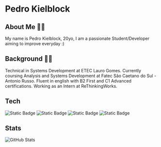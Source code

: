 # Pedro Kielblock

## About Me 🙍‍♂️

My name is Pedro Kielblock, 20yo, I am a passionate Student/Developer aiming to improve everyday :)

## Background 🧑‍💻
Technical in Systems Development at ETEC Lauro Gomes. Currently coursing Analysis and Systems Development at Fatec São Caetano do Sul - Antonio Russo. Fluent in english with B2 First and C1 Advanced certifications. Working as an Intern at ReThinkingWorks.

## Tech
![Static Badge](https://img.shields.io/badge/JAVA-orange) ![Static Badge](https://img.shields.io/badge/Spring%20Boot-lightgreen) ![Static Badge](https://img.shields.io/badge/PHP-blue) ![Static Badge](https://img.shields.io/badge/HTML5-white)

## Stats
![GitHub Stats](https://github-readme-stats.vercel.app/api?username=pkielblock&theme=dracula&bg_color=000&border_color=30A3DC&show_icons=true&icon_color=30A3DC&title_color=E94D5F&text_color=FFF)